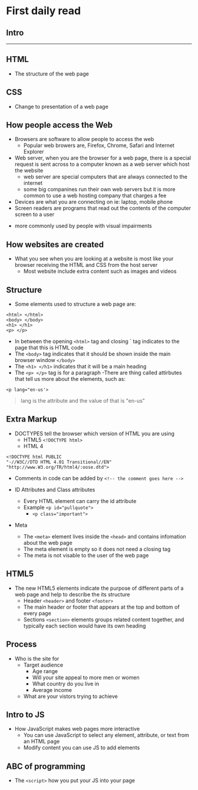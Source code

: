 # First daily read

## Intro
<hr>

## HTML
- The structure of the web page

## CSS
- Change to presentation of a web page

## How people access the Web
- Browsers are software to allow people to access the web
  * Popular web browers are, Firefox, Chrome, Safari and Internet Explorer
- Web server, when you are the browser for a web page, there is a special request is sent across to a computer known as a web server which host the website
  * web server are special computers that are always connected to the internet
  * some big companines run their own web servers but it is more common to use a web hosting company that charges a fee
- Devices are what you are connecting on ie: laptop, mobile phone
- Screen readers are programs that read out the contents of the computer screen to a user
 * more commonly used by people with visual impairments

## How websites are created
- What you see when you are looking at a website is most like your browser receiving the HTML and CSS from the host server
  * Most website include extra content such as images and videos

## Structure 
- Some elements used to structure a web page are:
```
<html> </html>
<body> </body>
<h1> </h1>
<p> </p>
```
  * In between the opening `<html>` tag and closing `</html> tag indicates to the page that this is HTML code
  * The `<body>` tag indicates that it should be shown inside the main browser window `</body>`
  * The `<h1> </h1>` indicates that it will be a main heading
  * The `<p> </p>` tag is for a paragraph
-There are thing called attirbutes that tell us more about the elements, such as:
```
<p lang="en-us'>
```
>lang is the attribute and the value of that is "en-us"

## Extra Markup
- DOCTYPES tell the browser which version of HTML you are using
  * HTML5 `<!DOCTYPE html>` 
  * HTML 4
 ```
<!DOCTYPE html PUBLIC
"-//W3C//DTD HTML 4.01 Transitional//EN"
"http://www.W3.org/TR/html4/:oose.dtd">
```
- Comments in code can be added by `<!-- the comment goes here -->` 

- ID Attributes and Class attributes
  * Every HTML element can carry the id attribute
  * Example `<p id="pullquote">`
    * `<p class="important">`

- Meta
  * The `<meta>` element lives inside the `<head>` and contains infomation about the web page
  * The meta element is empty so it does not need a closing tag
  * The meta is not visable to the user of the web page

## HTML5
- The new HTML5 elements indicate the purpose of different parts of a web page and help to describe the its structure
  * Header `<header>` and footer `<footer>`  
  * The main header or footer that appears at the top and bottom of every page 
  * Sections `<section>` elements groups related content together, and typically each section would have its own heading

## Process
- Who is the site for
  * Target audience 
    - Age range 
    - Will your site appeal to more men or women 
    - What country do you live in
    - Average income
  * What are your vistors trying to achieve

## Intro to JS
- How JavaScript makes web pages more interactive
  * You can use JavaScript to select any element, attribute, or text from an HTML page
  * Modify content you can use JS to add elements 

## ABC of programming 
- The `<script>` how you put your JS into your page

